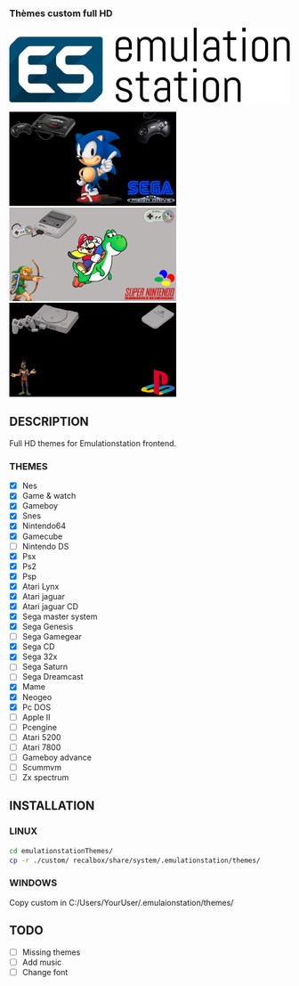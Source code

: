 ### Thèmes custom full HD ###

![logo](docs/ES-logo.png)

<p float="left">
  <img src="custom/megadrive/art/gen_art.png" width="300" />
  <img src="custom/snes/art/snes_art.png" width="300" /> 
  <img src="custom/psx/art/psx_art.png" width="300" />
</p>


## DESCRIPTION

Full HD themes for Emulationstation frontend.

### THEMES

- [x] Nes
- [x] Game & watch
- [x] Gameboy
- [x] Snes
- [x] Nintendo64
- [x] Gamecube
- [ ] Nintendo DS
- [x] Psx
- [x] Ps2
- [x] Psp
- [x] Atari Lynx
- [x] Atari jaguar
- [x] Atari jaguar CD
- [x] Sega master system
- [x] Sega Genesis
- [ ] Sega Gamegear
- [x] Sega CD
- [x] Sega 32x
- [ ] Sega Saturn
- [ ] Sega Dreamcast
- [x] Mame
- [x] Neogeo
- [x] Pc DOS
- [ ] Apple II
- [ ] Pcengine
- [ ] Atari 5200
- [ ] Atari 7800
- [ ] Gameboy advance
- [ ] Scummvm
- [ ] Zx spectrum

## INSTALLATION

### LINUX

```bash
cd emulationstationThemes/
cp -r ./custom/ recalbox/share/system/.emulationstation/themes/
```

### WINDOWS

Copy custom in C:/Users/YourUser/.emulaionstation/themes/

## TODO

- [ ] Missing themes
- [ ] Add music
- [ ] Change font